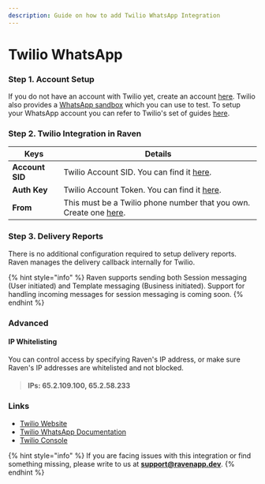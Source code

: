 ```yaml
---
description: Guide on how to add Twilio WhatsApp Integration
---
```


# Twilio WhatsApp

### Step 1. **Account Setup** <a href="#account-setup" id="account-setup"></a>

If you do not have an account with Twilio yet, create an account [here](https://www.twilio.com/docs/usage/tutorials/how-to-use-your-free-trial-account). Twilio also provides a [WhatsApp sandbox](https://www.twilio.com/docs/whatsapp/sandbox) which you can use to test. To setup your WhatsApp account you can refer to Twilio's set of guides [here](https://www.twilio.com/docs/whatsapp/tutorial/connect-number-business-profile).&#x20;



### Step 2. Twilio Integration in Raven <a href="#integration-keys" id="integration-keys"></a>

| Keys            | Details                                                                                                                  |
| --------------- | ------------------------------------------------------------------------------------------------------------------------ |
| **Account SID** | Twilio Account SID. You can find it [here](https://www.twilio.com/console).                                              |
| **Auth Key**    | Twilio Account Token. You can find it [here](https://www.twilio.com/console).                                            |
| **From**        | This must be a Twilio phone number that you own. Create one [here](https://www.twilio.com/console/phone-numbers/search). |



### Step 3. Delivery Reports <a href="#delivery-reports" id="delivery-reports"></a>

There is no additional configuration required to setup delivery reports. Raven manages the delivery callback internally for Twilio.

{% hint style="info" %}
Raven supports sending both Session messaging (User initiated) and Template messaging (Business initiated). Support for handling incoming messages for session messaging is coming soon.
{% endhint %}



### Advanced

#### IP Whitelisting

You can control access by specifying Raven's IP address, or make sure Raven's IP addresses are whitelisted and not blocked.

> #### IPs: 65.2.109.100, 65.2.58.233

### &#x20;<a href="#links" id="links"></a>

### Links <a href="#links" id="links"></a>

* [Twilio Website](https://twilio.com)​
* [Twilio WhatsApp Documentation](https://www.twilio.com/docs/whatsapp/api)​
* [Twilio Console](https://www.twilio.com/console)

{% hint style="info" %}
If you are facing issues with this integration or find something missing, please write to us at **support@ravenapp.dev**.
{% endhint %}
